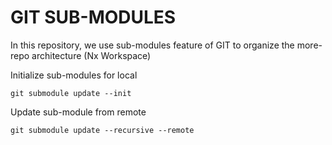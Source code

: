 # GIT SUB-MODULES

In this repository, we use sub-modules feature of GIT to organize the more-repo architecture (Nx Workspace)

Initialize sub-modules for local

```
git submodule update --init
```

Update sub-module from remote

```
git submodule update --recursive --remote
```
